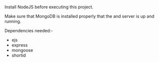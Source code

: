 Install NodeJS before executing this project.

Make sure that MongoDB is installed properly that the and server is up and running.

Dependencies needed:-
- ejs
- express
- mongoose
- shortid
